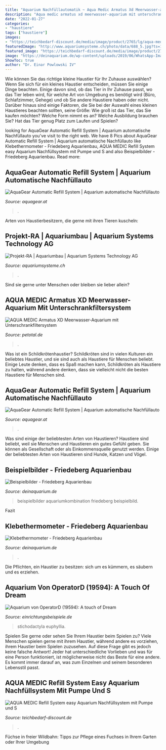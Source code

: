 ```yaml
---
title: "Aquarium Nachfüllautomatik ~ Aqua Medic Armatus Xd Meerwasser-aquarium Mit Unterschrankfiltersystem"
description: "Aqua medic armatus xd meerwasser-aquarium mit unterschrankfiltersystem"
date: "2022-01-27"
categories:
- "haustiere"
tags: ["haustiere"]
images:
- "https://teichbedarf-discount.de/media/image/product/2765/lg/aqua-medic-refill-system-easy-aquarium-nachfuellsystem-mit-pumpe-und-sensor-nachfuellautomatik-fuer-suess-und-meerwasseraquarien~6.jpg"
featuredImage: "http://www.aquariumsysteme.ch/photo/data/688_5.jpg?ts=1572534297"
featured_image: "https://teichbedarf-discount.de/media/image/product/2765/lg/aqua-medic-refill-system-easy-aquarium-nachfuellsystem-mit-pumpe-und-sensor-nachfuellautomatik-fuer-suess-und-meerwasseraquarien~6.jpg"
image: "https://deinaquarium.de/wp-content/uploads/2019/06/WhatsApp-Image-2019-06-27-at-12.08.58-3-1024x768.jpeg"
ShowToc: true
author: "Dr. Einar Powlowski IV"
---
```



Wie können Sie das richtige kleine Haustier für Ihr Zuhause auswählen?
Wenn Sie sich für ein kleines Haustier entscheiden, müssen Sie einige Dinge beachten. Einige davon sind, ob das Tier in Ihr Zuhause passt, wo das Tier leben wird, für welche Art von Umgebung es benötigt wird (Büro, Schlafzimmer, Gehege) und ob Sie andere Haustiere haben oder nicht. Darüber hinaus sind einige Faktoren, die Sie bei der Auswahl eines kleinen Haustieres beachten sollten, seine Größe: Wie groß ist das Tier, das Sie kaufen möchten? Welche Form nimmt es an? Welche Ausbildung brauchen Sie? Hat das Tier genug Platz zum Laufen und Spielen?

	

		
looking for AquaGear Automatic Refill System | Aquarium automatische Nachfüllauto you've visit to the right web. We have 8 Pics about AquaGear Automatic Refill System | Aquarium automatische Nachfüllauto like Klebethermometer - Friedeberg Aquarienbau, AQUA MEDIC Refill System easy Aquarium Nachfüllsystem mit Pumpe und S and also Beispielbilder - Friedeberg Aquarienbau. Read more:
		
    
## AquaGear Automatic Refill System | Aquarium Automatische Nachfüllauto

<img loading=lazy src="https://www.aquagear.at/media/image/product/15/md/aquarium-nano-automatische-nachfuellautomatik-nachfuellanlage-wasserstandregulierung~2.jpg" onerror="this.onerror=null;this.src='https://tse1.mm.bing.net/th?id=OIP.NaiWPebxMzCGzlRBltG07gHaHa&amp;pid=15.1';" alt="AquaGear Automatic Refill System | Aquarium automatische Nachfüllauto">

_Source: aquagear.at_

>. 

	

Arten von Haustierbesitzern, die gerne mit ihren Tieren kuscheln:

    
## Projekt-RA | Aquariumbau | Aquarium Systems Technology AG

<img loading=lazy src="http://www.aquariumsysteme.ch/photo/data/688_5.jpg?ts=1572534297" onerror="this.onerror=null;this.src='https://tse4.mm.bing.net/th?id=OIP.QfGk85b7l8EGL6bzq2HzOwHaFj&amp;pid=15.1';" alt="Projekt-RA | Aquariumbau | Aquarium Systems Technology AG">

_Source: aquariumsysteme.ch_

>. 

	

Sind sie gerne unter Menschen oder bleiben sie lieber allein?

    
## AQUA MEDIC Armatus XD Meerwasser-Aquarium Mit Unterschrankfiltersystem

<img loading=lazy src="https://www.petcdn.de/media/image/00/13/41/aqua-medic-armatus-xd-meerwasser-aquarium-mit-unterschrankfiltersystem-4025901142907_600x600@2x.jpg" onerror="this.onerror=null;this.src='https://tse4.mm.bing.net/th?id=OIP.MPx29eR6Rmmb7VJDmDjrkQHaLQ&amp;pid=15.1';" alt="AQUA MEDIC Armatus XD Meerwasser-Aquarium mit Unterschrankfiltersystem">

_Source: petotal.de_

>. 

	

Was ist ein Schildkrötenhaustier?
Schildkröten sind in vielen Kulturen ein beliebtes Haustier, und sie sind auch als Haustiere für Menschen beliebt. Einige Leute denken, dass es Spaß machen kann, Schildkröten als Haustiere zu halten, während andere denken, dass sie vielleicht nicht die besten Haustiere für Menschen sind.

    
## AquaGear Automatic Refill System | Aquarium Automatische Nachfüllauto

<img loading=lazy src="https://www.aquagear.at/media/image/product/15/lg/aquarium-nano-automatische-nachfuellautomatik-nachfuellanlage-wasserstandregulierung~2.jpg" onerror="this.onerror=null;this.src='https://tse1.mm.bing.net/th?id=OIP.i4h-ieZh_HUrFa4-gEXlHwHaHa&amp;pid=15.1';" alt="AquaGear Automatic Refill System | Aquarium automatische Nachfüllauto">

_Source: aquagear.at_

>. 

	

Was sind einige der beliebtesten Arten von Haustieren?
Haustiere sind beliebt, weil sie Menschen und Haustieren ein gutes Gefühl geben. Sie können als Gesellschaft oder als Einkommensquelle genutzt werden. Einige der beliebtesten Arten von Haustieren sind Hunde, Katzen und Vögel.

    
## Beispielbilder - Friedeberg Aquarienbau

<img loading=lazy src="https://deinaquarium.de/wp-content/uploads/2019/06/WhatsApp-Image-2019-06-27-at-12.08.58-3-1024x768.jpeg" onerror="this.onerror=null;this.src='https://tse1.mm.bing.net/th?id=OIP.Eq1NsdktBVsQ1rXCJU_bDwHaFj&amp;pid=15.1';" alt="Beispielbilder - Friedeberg Aquarienbau">

_Source: deinaquarium.de_

>beispielbilder aquariumkombination friedeberg beispielbild. 

	

Fazit

    
## Klebethermometer - Friedeberg Aquarienbau

<img loading=lazy src="https://deinaquarium.de/wp-content/uploads/2020/08/Klebethermometer.jpg" onerror="this.onerror=null;this.src='https://tse2.mm.bing.net/th?id=OIP.admlMuEdcKDbnyL1Jdva8gHaJ6&amp;pid=15.1';" alt="Klebethermometer - Friedeberg Aquarienbau">

_Source: deinaquarium.de_

>. 

	

Die Pflichten, ein Haustier zu besitzen: sich um es kümmern, es säubern und es erziehen.

    
## Aquarium Von OperatorD (19594): A Touch Of Dream

<img loading=lazy src="https://www.einrichtungsbeispiele.de/images_19594/h1080_w1920/euphyllia__4d61800cf261addeaaaa644e3bc71d09.jpg" onerror="this.onerror=null;this.src='https://tse4.mm.bing.net/th?id=OIP.h6YUA5c1UXduJ-QDZXzkVQHaE7&amp;pid=15.1';" alt="Aquarium von OperatorD (19594): A touch of Dream">

_Source: einrichtungsbeispiele.de_

>stichodactyla euphyllia. 

	

Spielen Sie gerne oder sehen Sie Ihrem Haustier beim Spielen zu?
Viele Menschen spielen gerne mit ihrem Haustier, während andere es vorziehen, ihrem Haustier beim Spielen zuzusehen. Auf diese Frage gibt es jedoch keine falsche Antwort! Jeder hat unterschiedliche Vorlieben und was für eine Person funktioniert, ist möglicherweise nicht das Beste für eine andere. Es kommt immer darauf an, was zum Einzelnen und seinem besonderen Lebensstil passt.

    
## AQUA MEDIC Refill System Easy Aquarium Nachfüllsystem Mit Pumpe Und S

<img loading=lazy src="https://teichbedarf-discount.de/media/image/product/2765/lg/aqua-medic-refill-system-easy-aquarium-nachfuellsystem-mit-pumpe-und-sensor-nachfuellautomatik-fuer-suess-und-meerwasseraquarien~6.jpg" onerror="this.onerror=null;this.src='https://tse3.mm.bing.net/th?id=OIP.K0fR4ywxC_h6esu8pXZ6UAHaHa&amp;pid=15.1';" alt="AQUA MEDIC Refill System easy Aquarium Nachfüllsystem mit Pumpe und S">

_Source: teichbedarf-discount.de_

>. 

	

Füchse in freier Wildbahn: Tipps zur Pflege eines Fuchses in Ihrem Garten oder Ihrer Umgebung

